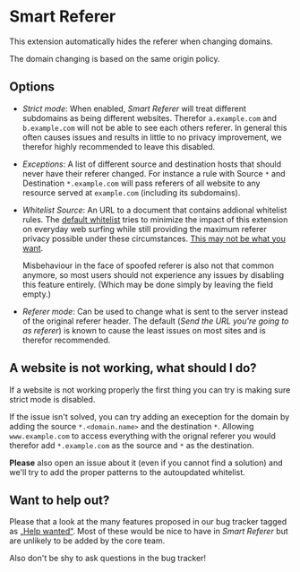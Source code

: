 Smart Referer
=============
This extension automatically hides the referer when changing domains.

The domain changing is based on the same origin policy.

Options
-------
* *Strict mode*: When enabled, *Smart Referer* will treat different subdomains
  as being different websites. Therefor `a.example.com` and `b.example.com`
  will not be able to see each others referer. In general this often causes
  issues and results in little to no privacy improvement, we therefor highly
  recommended to leave this disabled.

* *Exceptions*: A list of different source and destination hosts that should
  never have their referer changed. For instance a rule with Source `*` and
  Destination `*.example.com` will pass referers of all website to any resource
  served at `example.com` (including its subdomains).

* *Whitelist Source*: An URL to a document that contains addional whitelist
  rules. The [default whitelist](http://meh.schizofreni.co/smart-referer/whitelist.txt)
  tries to minimize the impact of this extension on everyday web surfing while
  still providing the maximum referer privacy possible under these
  circumstances. [This may not be what you want](https://github.com/meh/smart-referer/issues/50).
  
  Misbehaviour in the face of spoofed referer is also not that common anymore,
  so most users should not experience any issues by disabling this feature
  entirely. (Which may be done simply by leaving the field empty.)
  
* *Referer mode*: Can be used to change what is sent to the server instead of
  the original referer header. The default (*Send the URL you're going to as
  referer*) is known to cause the least issues on most sites and is therefor
  recommended.

A website is not working, what should I do?
--------------------------------
If a website is not working properly the first thing you can try is making sure
strict mode is disabled.

If the issue isn't solved, you can try adding an exeception for the domain by
adding the source `*.<domain.name>` and the destination `*`. Allowing
`www.example.com` to access everything with the orignal referer you would
therefor add `*.example.com` as the source and `*` as the destination.

**Please** also open an issue about it (even if you cannot find a solution)
and we'll try to add the proper patterns to the autoupdated whitelist.

Want to help out?
-----------------
Please that a look at the many features proposed in our bug tracker tagged as
[„Help wanted“](https://github.com/meh/smart-referer/issues?q=is%3Aissue+is%3Aopen+label%3A%22Help+wanted%22).
Most of these would be nice to have in *Smart Referer* but are unlikely to be
added by the core team.

Also don't be shy to ask questions in the bug tracker!